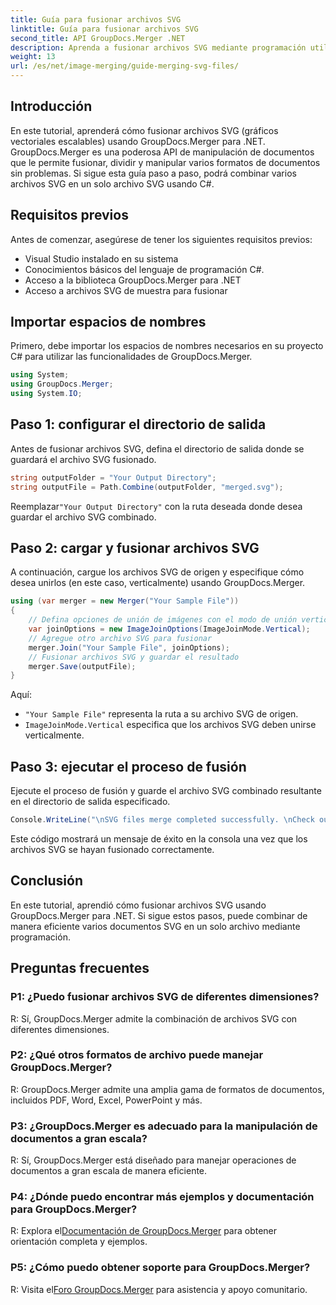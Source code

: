 ```yaml
---
title: Guía para fusionar archivos SVG
linktitle: Guía para fusionar archivos SVG
second_title: API GroupDocs.Merger .NET
description: Aprenda a fusionar archivos SVG mediante programación utilizando GroupDocs.Merger para .NET. Combine varios documentos SVG sin esfuerzo.
weight: 13
url: /es/net/image-merging/guide-merging-svg-files/
---
```

## Introducción
En este tutorial, aprenderá cómo fusionar archivos SVG (gráficos vectoriales escalables) usando GroupDocs.Merger para .NET. GroupDocs.Merger es una poderosa API de manipulación de documentos que le permite fusionar, dividir y manipular varios formatos de documentos sin problemas. Si sigue esta guía paso a paso, podrá combinar varios archivos SVG en un solo archivo SVG usando C#.

## Requisitos previos

Antes de comenzar, asegúrese de tener los siguientes requisitos previos:

- Visual Studio instalado en su sistema
- Conocimientos básicos del lenguaje de programación C#.
- Acceso a la biblioteca GroupDocs.Merger para .NET
- Acceso a archivos SVG de muestra para fusionar

## Importar espacios de nombres

Primero, debe importar los espacios de nombres necesarios en su proyecto C# para utilizar las funcionalidades de GroupDocs.Merger.

```csharp
using System; 
using GroupDocs.Merger;
using System.IO;
```

## Paso 1: configurar el directorio de salida

Antes de fusionar archivos SVG, defina el directorio de salida donde se guardará el archivo SVG fusionado.

```csharp
string outputFolder = "Your Output Directory";
string outputFile = Path.Combine(outputFolder, "merged.svg");
```

 Reemplazar`"Your Output Directory"` con la ruta deseada donde desea guardar el archivo SVG combinado.

## Paso 2: cargar y fusionar archivos SVG

A continuación, cargue los archivos SVG de origen y especifique cómo desea unirlos (en este caso, verticalmente) usando GroupDocs.Merger.

```csharp
using (var merger = new Merger("Your Sample File"))
{
    // Defina opciones de unión de imágenes con el modo de unión vertical
    var joinOptions = new ImageJoinOptions(ImageJoinMode.Vertical);
    // Agregue otro archivo SVG para fusionar
    merger.Join("Your Sample File", joinOptions);
    // Fusionar archivos SVG y guardar el resultado
    merger.Save(outputFile);
}
```

Aquí:
- `"Your Sample File"` representa la ruta a su archivo SVG de origen.
- `ImageJoinMode.Vertical` especifica que los archivos SVG deben unirse verticalmente.

## Paso 3: ejecutar el proceso de fusión

Ejecute el proceso de fusión y guarde el archivo SVG combinado resultante en el directorio de salida especificado.

```csharp
Console.WriteLine("\nSVG files merge completed successfully. \nCheck output in {0}", outputFolder);
```

Este código mostrará un mensaje de éxito en la consola una vez que los archivos SVG se hayan fusionado correctamente.

## Conclusión

En este tutorial, aprendió cómo fusionar archivos SVG usando GroupDocs.Merger para .NET. Si sigue estos pasos, puede combinar de manera eficiente varios documentos SVG en un solo archivo mediante programación.

## Preguntas frecuentes

### P1: ¿Puedo fusionar archivos SVG de diferentes dimensiones?

R: Sí, GroupDocs.Merger admite la combinación de archivos SVG con diferentes dimensiones.

### P2: ¿Qué otros formatos de archivo puede manejar GroupDocs.Merger?

R: GroupDocs.Merger admite una amplia gama de formatos de documentos, incluidos PDF, Word, Excel, PowerPoint y más.

### P3: ¿GroupDocs.Merger es adecuado para la manipulación de documentos a gran escala?

R: Sí, GroupDocs.Merger está diseñado para manejar operaciones de documentos a gran escala de manera eficiente.

### P4: ¿Dónde puedo encontrar más ejemplos y documentación para GroupDocs.Merger?

 R: Explora el[Documentación de GroupDocs.Merger](https://tutorials.groupdocs.com/merger/net/) para obtener orientación completa y ejemplos.

### P5: ¿Cómo puedo obtener soporte para GroupDocs.Merger?

 R: Visita el[Foro GroupDocs.Merger](https://forum.groupdocs.com/c/merger/32) para asistencia y apoyo comunitario.